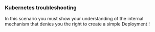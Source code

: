 ### Kubernetes troubleshooting

In this scenario you must show your understanding of the internal mechanism that denies you the right to create a simple Deployment !
